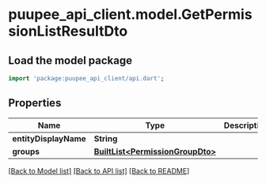 # puupee_api_client.model.GetPermissionListResultDto

## Load the model package
```dart
import 'package:puupee_api_client/api.dart';
```

## Properties
Name | Type | Description | Notes
------------ | ------------- | ------------- | -------------
**entityDisplayName** | **String** |  | [optional] 
**groups** | [**BuiltList&lt;PermissionGroupDto&gt;**](PermissionGroupDto.md) |  | [optional] 

[[Back to Model list]](../README.md#documentation-for-models) [[Back to API list]](../README.md#documentation-for-api-endpoints) [[Back to README]](../README.md)


